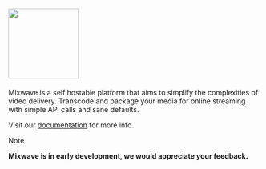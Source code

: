 # <img src="https://github.com/matvp91/mixwave/blob/main/assets/logo.png?raw=true" width="140" />

Mixwave is a self hostable platform that aims to simplify the complexities of video delivery. Transcode and package your media for online streaming with simple API calls and sane defaults.

Visit our [documentation](https://matvp91.github.io/mixwave/) for more info.

> [!NOTE]
> **Mixwave is in early development, we would appreciate your feedback.**
